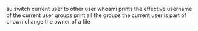 su switch current user to other user
whoami prints the effective username of the current user
groups print all the groups the current user is part of
chown change the owner of a file

